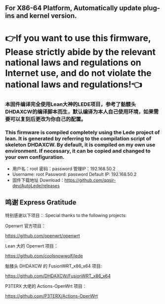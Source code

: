 ## For X86-64 Platform, Automatically update plug-ins and kernel version.
# 👉If you want to use this firmware, Please strictly abide by the relevant national laws and regulations on Internet use, and do not violate the national laws and regulations!👈

### 本固件编译完全使用Lean大神的LEDE项目，参考了骷髅头DHDAXCW的编译脚本而生，默认编译为本人自己使用环境，如果需要可以复刻后更改为你自己的配置。  
### This firmware is compiled completely using the Lede project of lean. It is generated by referring to the compilation script of skeleton DHDAXCW. By default, it is compiled on my own use environment. If necessary, it can be copied and changed to your own configuration.
- 用户名：root 密码：password  管理IP：192.168.50.2
- Username: root Password: password Default IP: 192.168.50.2
- 固件下载地址 Download：https://github.com/qqsir-dev/AutoLede/releases

## 鸣谢 Express Gratitude

特别感谢以下项目：
Special thanks to the following projects:

Openwrt 官方项目：

<https://github.com/openwrt/openwrt>

Lean 大的 Openwrt 项目：

<https://github.com/coolsnowwolf/lede>

骷髅头 DHDAXCW 的 FusionWRT_x86_x64 项目:

https://github.com/DHDAXCW/FusionWRT_x86_x64

P3TERX 大佬的 Actions-OpenWrt 项目：

<https://github.com/P3TERX/Actions-OpenWrt>
